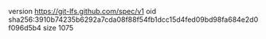 version https://git-lfs.github.com/spec/v1
oid sha256:3910b74235b6292a7cda08f88f54fb1dcc15d4fed09bd98fa684e2d0f096d5b4
size 1075
